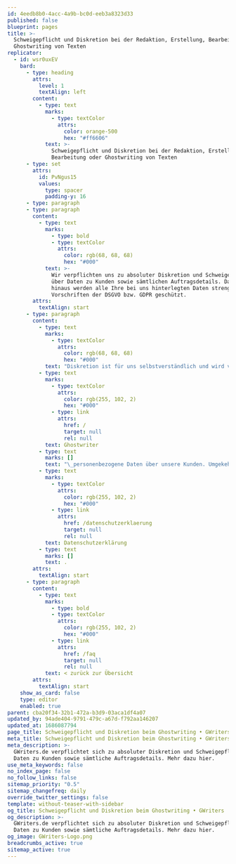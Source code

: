 ```yaml
---
id: 4eedb8b0-4acc-4a9b-bc0d-eeb3a8323d33
published: false
blueprint: pages
title: >-
  Schweigepflicht und Diskretion bei der Redaktion, Erstellung, Bearbeitung oder
  Ghostwriting von Texten
replicator:
  - id: wsr0uxEV
    bard:
      - type: heading
        attrs:
          level: 1
          textAlign: left
        content:
          - type: text
            marks:
              - type: textColor
                attrs:
                  color: orange-500
                  hex: "#ff6606"
            text: >-
              Schweigepflicht und Diskretion bei der Redaktion, Erstellung,
              Bearbeitung oder Ghostwriting von Texten
      - type: set
        attrs:
          id: PvNgus15
          values:
            type: spacer
            padding-y: 16
      - type: paragraph
      - type: paragraph
        content:
          - type: text
            marks:
              - type: bold
              - type: textColor
                attrs:
                  color: rgb(68, 68, 68)
                  hex: "#000"
            text: >-
              Wir verpflichten uns zu absoluter Diskretion und Schweigepflicht
              über Daten zu Kunden sowie sämtlichen Auftragsdetails. Darüber
              hinaus werden alle Ihre bei uns hinterlegten Daten streng nach den
              Vorschriften der DSGVO bzw. GDPR geschützt.
        attrs:
          textAlign: start
      - type: paragraph
        content:
          - type: text
            marks:
              - type: textColor
                attrs:
                  color: rgb(68, 68, 68)
                  hex: "#000"
            text: "Diskretion ist für uns selbstverständlich und wird von unseren Kunden und unseren Autoren gleichermaßen geschätzt. Wir verpflichten uns über sämtliche Auftragsdaten Stillschweigen zu wahren. Keiner unserer Autoren erhält in seiner Funktion als\_"
          - type: text
            marks:
              - type: textColor
                attrs:
                  color: rgb(255, 102, 2)
                  hex: "#000"
              - type: link
                attrs:
                  href: /
                  target: null
                  rel: null
            text: Ghostwriter
          - type: text
            marks: []
            text: "\_personenbezogene Daten über unsere Kunden. Umgekehrt gilt natürlich das Gleiche. So bieten wir für beiden Seiten eine diskrete Auftragsabwicklung an. Ausnahmen werden natürlich gemacht wenn auf beiden Seiten der explizite Wunsch besteht. Dies kann natürlich vorkommen, wenn der Ghostwriter zum Beispiel in einem Fachbuch in der Danksagung oder als Co-Autor erwähnt werden soll. Weitere Informationen zum Thema Datenschutz finden Sie in unserer\_"
          - type: text
            marks:
              - type: textColor
                attrs:
                  color: rgb(255, 102, 2)
                  hex: "#000"
              - type: link
                attrs:
                  href: /datenschutzerklaerung
                  target: null
                  rel: null
            text: Datenschutzerklärung
          - type: text
            marks: []
            text: .
        attrs:
          textAlign: start
      - type: paragraph
        content:
          - type: text
            marks:
              - type: bold
              - type: textColor
                attrs:
                  color: rgb(255, 102, 2)
                  hex: "#000"
              - type: link
                attrs:
                  href: /faq
                  target: null
                  rel: null
            text: < zurück zur Übersicht
        attrs:
          textAlign: start
    show_as_card: false
    type: editor
    enabled: true
parent: cba20f34-32b1-472a-b3d9-03aca1df4a07
updated_by: 94ade404-9791-479c-a67d-f792aa146207
updated_at: 1686087794
page_title: Schweigepflicht und Diskretion beim Ghostwriting • GWriters
meta_title: Schweigepflicht und Diskretion beim Ghostwriting • GWriters
meta_description: >-
  GWriters.de verpflichtet sich zu absoluter Diskretion und Schweigepflicht über
  Daten zu Kunden sowie sämtliche Auftragsdetails. Mehr dazu hier.
use_meta_keywords: false
no_index_page: false
no_follow_links: false
sitemap_priority: "0.5"
sitemap_changefreq: daily
override_twitter_settings: false
template: without-teaser-with-sidebar
og_title: Schweigepflicht und Diskretion beim Ghostwriting • GWriters
og_description: >-
  GWriters.de verpflichtet sich zu absoluter Diskretion und Schweigepflicht über
  Daten zu Kunden sowie sämtliche Auftragsdetails. Mehr dazu hier.
og_image: GWriters-Logo.png
breadcrumbs_active: true
sitemap_active: true
---
```

